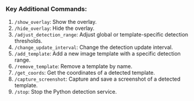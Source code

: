 ### Key Additional Commands:
1. `/show_overlay`: Show the overlay.
2. `/hide_overlay`: Hide the overlay.
3. `/adjust_detection_range`: Adjust global or template-specific detection thresholds.
4. `/change_update_interval`: Change the detection update interval.
5. `/add_template`: Add a new image template with a specific detection range.
6. `/remove_template`: Remove a template by name.
7. `/get_coords`: Get the coordinates of a detected template.
8. `/capture_screenshot`: Capture and save a screenshot of a detected template.
9. `/stop`: Stop the Python detection service.